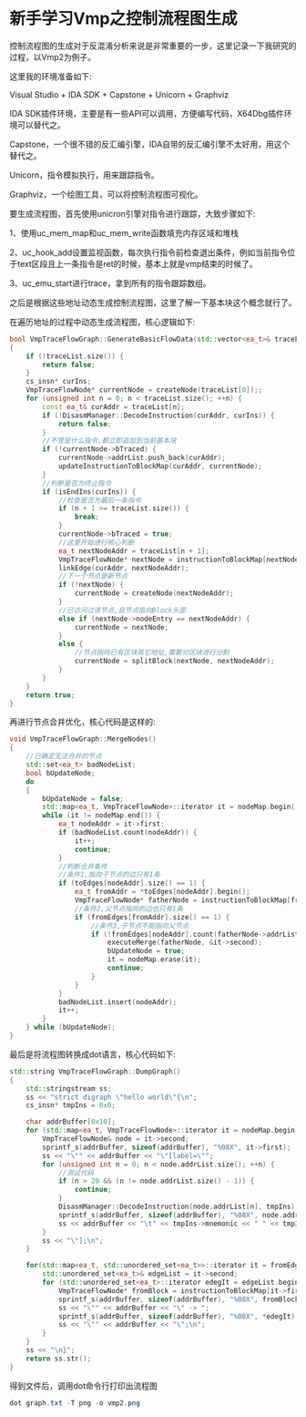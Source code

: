# 新手学习Vmp之控制流程图生成

控制流程图的生成对于反混淆分析来说是非常重要的一步，这里记录一下我研究的过程，以Vmp2为例子。

这里我的环境准备如下:

Visual Studio + IDA SDK + Capstone + Unicorn + Graphviz

IDA SDK插件环境，主要是有一些API可以调用，方便编写代码，X64Dbg插件环境可以替代之。

Capstone，一个很不错的反汇编引擎，IDA自带的反汇编引擎不太好用，用这个替代之。

Unicorn，指令模拟执行，用来跟踪指令。

Graphviz，一个绘图工具，可以将控制流程图可视化。



要生成流程图，首先使用unicron引擎对指令进行跟踪，大致步骤如下:

1、使用uc_mem_map和uc_mem_write函数填充内存区域和堆栈

2、uc_hook_add设置监视函数，每次执行指令前检查退出条件，例如当前指令位于text区段且上一条指令是ret的时候，基本上就是vmp结束的时候了。

3、uc_emu_start进行trace，拿到所有的指令跟踪数组。



之后是根据这些地址动态生成控制流程图，这里了解一下基本块这个概念就行了。

在遍历地址的过程中动态生成流程图，核心逻辑如下:

```C++
bool VmpTraceFlowGraph::GenerateBasicFlowData(std::vector<ea_t>& traceList)
{
	if (!traceList.size()) {
		return false;
	}
	cs_insn* curIns;
	VmpTraceFlowNode* currentNode = createNode(traceList[0]);;
	for (unsigned int n = 0; n < traceList.size(); ++n) {
		const ea_t& curAddr = traceList[n];
		if (!DisasmManager::DecodeInstruction(curAddr, curIns)) {
			return false;
		}
		//不管是什么指令,都立即追加到当前基本块
		if (!currentNode->bTraced) {
			currentNode->addrList.push_back(curAddr);
			updateInstructionToBlockMap(curAddr, currentNode);
		}
		//判断是否为终止指令
		if (isEndIns(curIns)) {
			//检查是否为最后一条指令
			if (n + 1 >= traceList.size()) {
				break;
			}
			currentNode->bTraced = true;
			//这里开始进行核心判断
			ea_t nextNodeAddr = traceList[n + 1];
			VmpTraceFlowNode* nextNode = instructionToBlockMap[nextNodeAddr];
			linkEdge(curAddr, nextNodeAddr);
			//下一个节点是新节点
			if (!nextNode) {
				currentNode = createNode(nextNodeAddr);
			}
			//已访问过该节点,且节点指向Block头部
			else if (nextNode->nodeEntry == nextNodeAddr) {
				currentNode = nextNode;
			}
			else {
				//节点指向已有区块其它地址,需要对区块进行分割
				currentNode = splitBlock(nextNode, nextNodeAddr);
			}
		}
	}
	return true;
}
```

再进行节点合并优化，核心代码是这样的:

```c++
void VmpTraceFlowGraph::MergeNodes()
{
	//已确定无法合并的节点
	std::set<ea_t> badNodeList;
	bool bUpdateNode;
	do
	{
		bUpdateNode = false;
		std::map<ea_t, VmpTraceFlowNode>::iterator it = nodeMap.begin();
		while (it != nodeMap.end()) {
			ea_t nodeAddr = it->first;
			if (badNodeList.count(nodeAddr)) {
				it++;
				continue;
			}
			//判断合并条件
			//条件1,指向子节点的边只有1条
			if (toEdges[nodeAddr].size() == 1) {
				ea_t fromAddr = *toEdges[nodeAddr].begin();
				VmpTraceFlowNode* fatherNode = instructionToBlockMap[fromAddr];
				//条件2,父节点指向的边也只有1条
				if (fromEdges[fromAddr].size() == 1) {
					//条件3,子节点不能指向父节点
					if (!fromEdges[nodeAddr].count(fatherNode->addrList[fatherNode->addrList.size() - 1])) {
						executeMerge(fatherNode, &it->second);
						bUpdateNode = true;
						it = nodeMap.erase(it);
						continue;
					}
				}
			}
			badNodeList.insert(nodeAddr);
			it++;
		}
	} while (bUpdateNode);
}
```

最后是将流程图转换成dot语言，核心代码如下:

```c++
std::string VmpTraceFlowGraph::DumpGraph()
{
	std::stringstream ss;
	ss << "strict digraph \"hello world\"{\n";
	cs_insn* tmpIns = 0x0;

	char addrBuffer[0x10];
	for (std::map<ea_t, VmpTraceFlowNode>::iterator it = nodeMap.begin(); it != nodeMap.end(); ++it) {
		VmpTraceFlowNode& node = it->second;
		sprintf_s(addrBuffer, sizeof(addrBuffer), "%08X", it->first);
		ss << "\"" << addrBuffer << "\"[label=\"";
		for (unsigned int n = 0; n < node.addrList.size(); ++n) {
			//测试代码
			if (n > 20 && (n != node.addrList.size() - 1)) {
				continue;
			}
			DisasmManager::DecodeInstruction(node.addrList[n], tmpIns);
			sprintf_s(addrBuffer, sizeof(addrBuffer), "%08X", node.addrList[n]);
			ss << addrBuffer << "\t" << tmpIns->mnemonic << " " << tmpIns->op_str << "\\n";
		}
		ss << "\"];\n";
	}

	for(std::map<ea_t, std::unordered_set<ea_t>>::iterator it = fromEdges.begin(); it != fromEdges.end(); ++it){
		std::unordered_set<ea_t>& edgeList = it->second;
		for (std::unordered_set<ea_t>::iterator edegIt = edgeList.begin(); edegIt != edgeList.end(); ++edegIt) {
			VmpTraceFlowNode* fromBlock = instructionToBlockMap[it->first];
			sprintf_s(addrBuffer, sizeof(addrBuffer), "%08X", fromBlock->nodeEntry);
			ss << "\"" << addrBuffer << "\" -> ";
			sprintf_s(addrBuffer, sizeof(addrBuffer), "%08X", *edegIt);
			ss << "\"" << addrBuffer << "\";\n";
		}
	}
	ss << "\n}";
	return ss.str();
}
```

得到文件后，调用dot命令行打印出流程图

```powershell
dot graph.txt -T png -o vmp2.png
```

